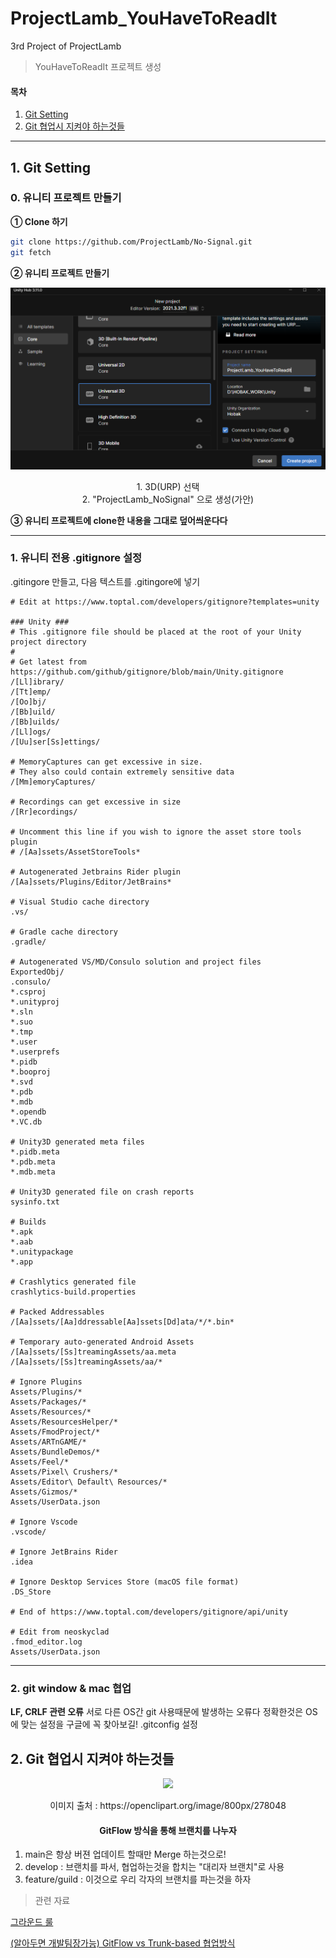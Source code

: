 # ProjectLamb_YouHaveToReadIt
3rd Project of ProjectLamb

> YouHaveToReadIt 프로젝트 생성

#### 목차
1. [Git Setting](#1-git-setting)
2. [Git 협업시 지켜야 하는것들](#2-git-협업시-지켜야-하는것들)

---

## 1. Git Setting

### 0. 유니티 프로젝트 만들기

**① Clone 하기**
```bash
git clone https://github.com/ProjectLamb/No-Signal.git
git fetch
```

**② 유니티 프로젝트 만들기**
<div align=center>
    <img src="img/make_project.png">
    <p>1. 3D(URP) 선택 <br>2. "ProjectLamb_NoSignal" 으로 생성(가안)</p>
</div>

**③ 유니티 프로젝트에 clone한 내용을 그대로 덮어씌운다다**

---

### 1. 유니티 전용 .gitignore 설정

.gitingore 만들고, 다음 텍스트를 .gitingore에 넣기

```# Created by https://www.toptal.com/developers/gitignore/api/unity
# Edit at https://www.toptal.com/developers/gitignore?templates=unity

### Unity ###
# This .gitignore file should be placed at the root of your Unity project directory
#
# Get latest from https://github.com/github/gitignore/blob/main/Unity.gitignore
/[Ll]ibrary/
/[Tt]emp/
/[Oo]bj/
/[Bb]uild/
/[Bb]uilds/
/[Ll]ogs/
/[Uu]ser[Ss]ettings/

# MemoryCaptures can get excessive in size.
# They also could contain extremely sensitive data
/[Mm]emoryCaptures/

# Recordings can get excessive in size
/[Rr]ecordings/

# Uncomment this line if you wish to ignore the asset store tools plugin
# /[Aa]ssets/AssetStoreTools*

# Autogenerated Jetbrains Rider plugin
/[Aa]ssets/Plugins/Editor/JetBrains*

# Visual Studio cache directory
.vs/

# Gradle cache directory
.gradle/

# Autogenerated VS/MD/Consulo solution and project files
ExportedObj/
.consulo/
*.csproj
*.unityproj
*.sln
*.suo
*.tmp
*.user
*.userprefs
*.pidb
*.booproj
*.svd
*.pdb
*.mdb
*.opendb
*.VC.db

# Unity3D generated meta files
*.pidb.meta
*.pdb.meta
*.mdb.meta

# Unity3D generated file on crash reports
sysinfo.txt

# Builds
*.apk
*.aab
*.unitypackage
*.app

# Crashlytics generated file
crashlytics-build.properties

# Packed Addressables
/[Aa]ssets/[Aa]ddressable[Aa]ssets[Dd]ata/*/*.bin*

# Temporary auto-generated Android Assets
/[Aa]ssets/[Ss]treamingAssets/aa.meta
/[Aa]ssets/[Ss]treamingAssets/aa/*

# Ignore Plugins
Assets/Plugins/*
Assets/Packages/*
Assets/Resources/*
Assets/ResourcesHelper/*
Assets/FmodProject/*
Assets/ARTnGAME/*
Assets/BundleDemos/*
Assets/Feel/*
Assets/Pixel\ Crushers/*
Assets/Editor\ Default\ Resources/*
Assets/Gizmos/*
Assets/UserData.json

# Ignore Vscode
.vscode/

# Ignore JetBrains Rider
.idea

# Ignore Desktop Services Store (macOS file format)
.DS_Store

# End of https://www.toptal.com/developers/gitignore/api/unity

# Edit from neoskyclad
.fmod_editor.log
Assets/UserData.json
```

---

### 2. git window & mac 협업
**LF, CRLF 관련 오류**
서로 다른 OS간 git 사용때문에 발생하는 오류다 정확한것은 
OS에 맞는 설정을 구글에 꼭 찾아보길!
.gitconfig 설정

## 2. Git 협업시 지켜야 하는것들

<div align=center>
    <img src="https://openclipart.org/image/800px/278048">
    <p> 이미지 출처 : https://openclipart.org/image/800px/278048 </p>
    <h4>GitFlow 방식을 통해 브랜치를 나누자</h4>
</div>

1. main은 항상 버젼 업데이트 할때만 Merge 하는것으로!
2. develop : 브랜치를 파서, 협업하는것을 합치는 "대리자 브랜치"로 사용
3. feature/guild : 이것으로 우리 각자의 브랜치를 파는것을 하자

> 관련 자료 

[그라운드 룰](https://www.notion.so/projectlamb/7b1c105044314431b46f77961ff3bf8d)

[(알아두면 개발팀장가능) GitFlow vs Trunk-based 협업방식](https://www.youtube.com/watch?v=EV3FZ3cWBp8)

